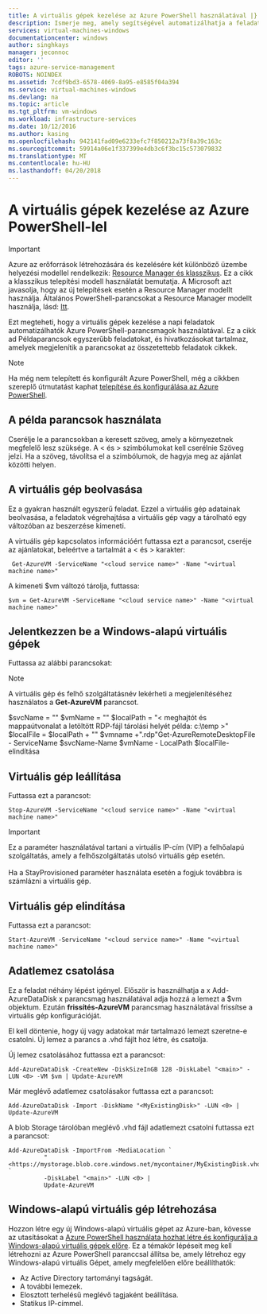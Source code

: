 ```yaml
---
title: A virtuális gépek kezelése az Azure PowerShell használatával |} Microsoft Docs
description: Ismerje meg, amely segítségével automatizálhatja a feladatokat a virtuális gépek kezelése a parancsok.
services: virtual-machines-windows
documentationcenter: windows
author: singhkays
manager: jeconnoc
editor: ''
tags: azure-service-management
ROBOTS: NOINDEX
ms.assetid: 7cdf9bd3-6578-4069-8a95-e8585f04a394
ms.service: virtual-machines-windows
ms.devlang: na
ms.topic: article
ms.tgt_pltfrm: vm-windows
ms.workload: infrastructure-services
ms.date: 10/12/2016
ms.author: kasing
ms.openlocfilehash: 942141fad09e6233efc7f850212a73f8a39c163c
ms.sourcegitcommit: 59914a06e1f337399e4db3c6f3bc15c573079832
ms.translationtype: MT
ms.contentlocale: hu-HU
ms.lasthandoff: 04/20/2018
---
```

# <a name="manage-your-virtual-machines-by-using-azure-powershell"></a>A virtuális gépek kezelése az Azure PowerShell-lel
> [!IMPORTANT] 
> Azure az erőforrások létrehozására és kezelésére két különböző üzembe helyezési modellel rendelkezik: [Resource Manager és klasszikus](../../../resource-manager-deployment-model.md). Ez a cikk a klasszikus telepítési modell használatát bemutatja. A Microsoft azt javasolja, hogy az új telepítések esetén a Resource Manager modellt használja. Általános PowerShell-parancsokat a Resource Manager modellt használja, lásd: [Itt](../../virtual-machines-windows-ps-common-ref.md?toc=%2fazure%2fvirtual-machines%2fwindows%2ftoc.json).

Ezt megteheti, hogy a virtuális gépek kezelése a napi feladatok automatizálhatók Azure PowerShell-parancsmagok használatával. Ez a cikk ad Példaparancsok egyszerűbb feladatokat, és hivatkozásokat tartalmaz, amelyek megjelenítik a parancsokat az összetettebb feladatok cikkek.

> [!NOTE]
> Ha még nem telepített és konfigurált Azure PowerShell, még a cikkben szereplő útmutatást kaphat [telepítése és konfigurálása az Azure PowerShell](/powershell/azure/overview).
> 
> 

## <a name="how-to-use-the-example-commands"></a>A példa parancsok használata
Cserélje le a parancsokban a keresett szöveg, amely a környezetnek megfelelő lesz szüksége. A < és > szimbólumokat kell cserélnie Szöveg jelzi. Ha a szöveg, távolítsa el a szimbólumok, de hagyja meg az ajánlat közötti helyen.

## <a name="get-a-vm"></a>A virtuális gép beolvasása
Ez a gyakran használt egyszerű feladat. Ezzel a virtuális gép adatainak beolvasása, a feladatok végrehajtása a virtuális gép vagy a tárolható egy változóban az beszerzése kimeneti.

A virtuális gép kapcsolatos információért futtassa ezt a parancsot, cseréje az ajánlatokat, beleértve a tartalmát a < és > karakter:

     Get-AzureVM -ServiceName "<cloud service name>" -Name "<virtual machine name>"

A kimeneti $vm változó tárolja, futtassa:

    $vm = Get-AzureVM -ServiceName "<cloud service name>" -Name "<virtual machine name>"

## <a name="log-on-to-a-windows-based-vm"></a>Jelentkezzen be a Windows-alapú virtuális gépek
Futtassa az alábbi parancsokat:

> [!NOTE]
> A virtuális gép és felhő szolgáltatásnév lekérheti a megjelenítéséhez használatos a **Get-AzureVM** parancsot.
> 
> $svcName = "<cloud service name>" $vmName = "<virtual machine name>" $localPath = "< meghajtót és mappaútvonalat a letöltött RDP-fájl tárolási helyét példa: c:\temp >" $localFile = $localPath + "\" $vmname +".rdp"Get-AzureRemoteDesktopFile - ServiceName $svcName-Name $vmName - LocalPath $localFile-elindítása
> 
> 

## <a name="stop-a-vm"></a>Virtuális gép leállítása
Futtassa ezt a parancsot:

    Stop-AzureVM -ServiceName "<cloud service name>" -Name "<virtual machine name>"

> [!IMPORTANT]
> Ez a paraméter használatával tartani a virtuális IP-cím (VIP) a felhőalapú szolgáltatás, amely a felhőszolgáltatás utolsó virtuális gép esetén. <br><br> Ha a StayProvisioned paraméter használata esetén a fogjuk továbbra is számlázni a virtuális gép.
> 
> 

## <a name="start-a-vm"></a>Virtuális gép elindítása
Futtassa ezt a parancsot:

    Start-AzureVM -ServiceName "<cloud service name>" -Name "<virtual machine name>"

## <a name="attach-a-data-disk"></a>Adatlemez csatolása
Ez a feladat néhány lépést igényel. Először is használhatja a x Add-AzureDataDisk x parancsmag használatával adja hozzá a lemezt a $vm objektum. Ezután **frissítés-AzureVM** parancsmag használatával frissítse a virtuális gép konfigurációját.

El kell döntenie, hogy új vagy adatokat már tartalmazó lemezt szeretne-e csatolni. Új lemez a parancs a .vhd fájlt hoz létre, és csatolja.

Új lemez csatolásához futtassa ezt a parancsot:

    Add-AzureDataDisk -CreateNew -DiskSizeInGB 128 -DiskLabel "<main>" -LUN <0> -VM $vm | Update-AzureVM

Már meglévő adatlemez csatolásakor futtassa ezt a parancsot:

    Add-AzureDataDisk -Import -DiskName "<MyExistingDisk>" -LUN <0> | Update-AzureVM

A blob Storage tárolóban meglévő .vhd fájl adatlemezt csatolni futtassa ezt a parancsot:

    Add-AzureDataDisk -ImportFrom -MediaLocation `
              "<https://mystorage.blob.core.windows.net/mycontainer/MyExistingDisk.vhd>" `
              -DiskLabel "<main>" -LUN <0> |
              Update-AzureVM

## <a name="create-a-windows-based-vm"></a>Windows-alapú virtuális gép létrehozása
Hozzon létre egy új Windows-alapú virtuális gépet az Azure-ban, kövesse az utasításokat a [Azure PowerShell használata hozhat létre és konfigurálja a Windows-alapú virtuális gépek előre](create-powershell.md). Ez a témakör lépéseit meg kell létrehozni az Azure PowerShell paranccsal állítsa be, amely létrehoz egy Windows-alapú virtuális Gépet, amely megfelelően előre beállíthatók:

* Az Active Directory tartományi tagságát.
* A további lemezek.
* Elosztott terhelésű meglévő tagjaként beállítása.
* Statikus IP-címmel.

